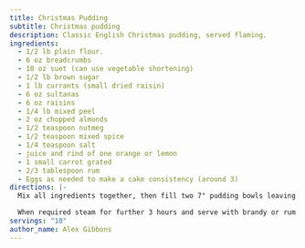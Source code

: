 ```yaml
---
title: Christmas Pudding
subtitle: Christmas pudding
description: Classic English Christmas pudding, served flaming.
ingredients:
  - 1/2 lb plain flour.
  - 6 oz breadcrumbs
  - 10 oz suet (can use vegetable shortening)
  - 1/2 lb brown sugar
  - 1 lb currants (small dried raisin)
  - 6 oz sultanas
  - 6 oz raisins
  - 1/4 lb mixed peel
  - 2 oz chopped almonds
  - 1/2 teaspoon nutmeg
  - 1/2 teaspoon mixed spice
  - 1/4 teaspoon salt
  - juice and rind of one orange or lemon
  - 1 small carrot grated
  - 2/3 tablespoon rum
  - Eggs as needed to make a cake consistency (around 3)
directions: |-
  Mix all ingredients together, then fill two 7" pudding bowls leaving an inch of space at the top. Cover each bowl with square piece of parchment paper and crimp paper tightly around lip of bowl. Now cover again with piece of cloth and tie around bowl under lip so that string cannot slip over lip, then tie loose ends together over the top of the bowl so that it can be lifted. Put pudding bowl in pot half way submerged in water and steam for 3 hours. When finished cooking remove paper and cloth and replace with clean foil; store in fridge.

  When required steam for further 3 hours and serve with brandy or rum butter, cream, or a rich white sauce flavored with brandy or rum. Decorate with holly and pour over a flaming ladle of brandy to serve.
servings: "10"
author_name: Alex Gibbons
---
```

